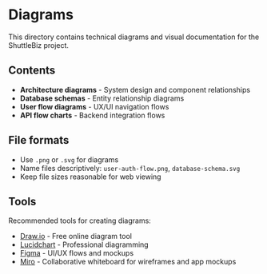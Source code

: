 # Diagrams

This directory contains technical diagrams and visual documentation for the ShuttleBiz project.

## Contents

- **Architecture diagrams** - System design and component relationships
- **Database schemas** - Entity relationship diagrams
- **User flow diagrams** - UX/UI navigation flows  
- **API flow charts** - Backend integration flows

## File formats

- Use `.png` or `.svg` for diagrams
- Name files descriptively: `user-auth-flow.png`, `database-schema.svg`
- Keep file sizes reasonable for web viewing

## Tools

Recommended tools for creating diagrams:
- [Draw.io](https://draw.io) - Free online diagram tool
- [Lucidchart](https://lucidchart.com) - Professional diagramming
- [Figma](https://figma.com) - UI/UX flows and mockups
- [Miro](https://miro.com) - Collaborative whiteboard for wireframes and app mockups